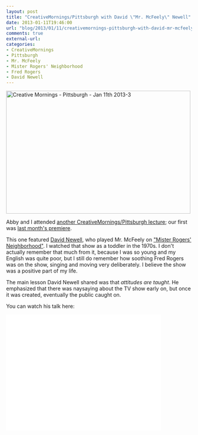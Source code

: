 ```yaml
---
layout: post
title: "CreativeMornings/Pittsburgh with David \"Mr. McFeely\" Newell"
date: 2013-01-11T19:46:00
url: "blog/2013/01/11/creativemornings-pittsburgh-with-david-mr-mcfeely-newell/"
comments: true
external-url:
categories:
- CreativeMornings
- Pittsburgh
- Mr. McFeely
- Mister Rogers' Neighborhood
- Fred Rogers
- David Newell
---
```

<a href="https://www.flickr.com/photos/creativemorningspittsburgh/8393977626" title="Creative Mornings - Pittsburgh - Jan 11th 2013-3 by CreativeMornings Pittsburgh, on Flickr"><img src="https://farm9.staticflickr.com/8351/8393977626_bb1e4ae89e.jpg" width="500" height="334" alt="Creative Mornings - Pittsburgh - Jan 11th 2013-3"></a>

Abby and I attended [another CreativeMornings/Pittsburgh lecture](http://creativemornings.com/talks/david-newell/1); our first was [last month's premiere](/blog/2012/12/14/creativemornings-pittsburgh-the-first-session-nina-barbuto/).

This one featured [David Newell](http://en.wikipedia.org/wiki/David_Newell), who played Mr. McFeely on ["Mister Rogers' Neighborhood"](http://en.wikipedia.org/wiki/Mister_Rogers%27_Neighborhood). I watched that show as a toddler in the 1970s. I don't actually remember that much from it, because I was so young and my English was quite poor, but I still do remember how soothing Fred Rogers was on the show, singing and moving very deliberately. I believe the show was a positive part of my life.

The main lesson David Newell shared was that *attitudes are taught*. He emphasized that there was naysaying about the TV show early on, but once it was created, eventually the public caught on.

You can watch his talk here:

<iframe width="420" height="315" src="//www.youtube.com/embed/TXGTaDW3zwY" frameborder="0" allowfullscreen></iframe>

